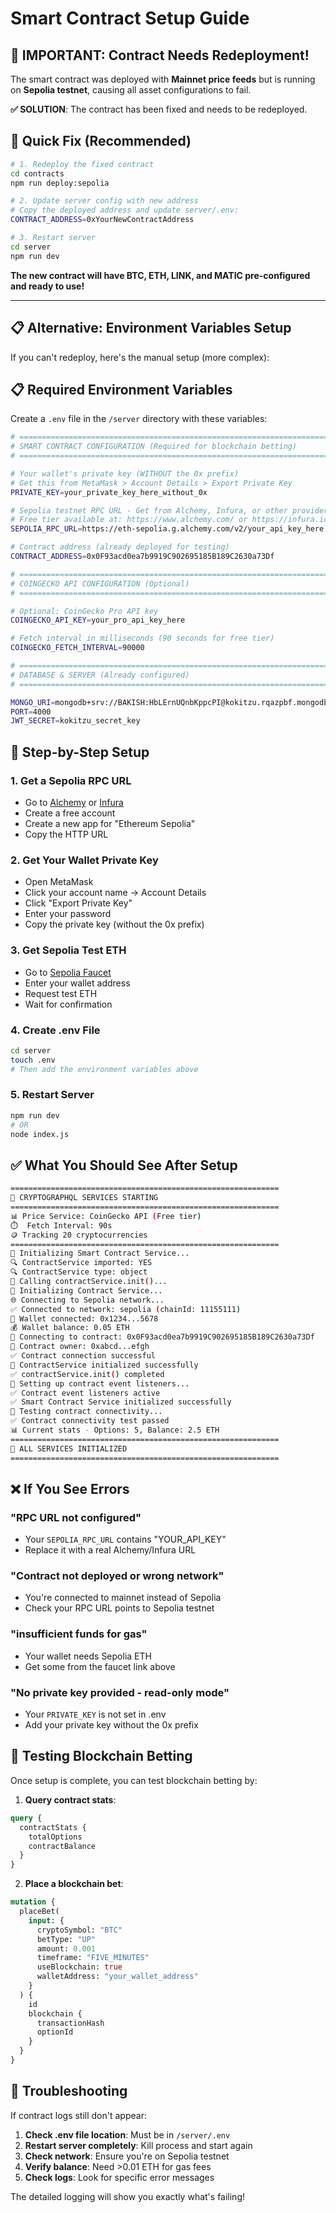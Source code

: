 # Smart Contract Setup Guide

## 🚨 **IMPORTANT: Contract Needs Redeployment!**

The smart contract was deployed with **Mainnet price feeds** but is running on **Sepolia testnet**, causing all asset configurations to fail.

**✅ SOLUTION**: The contract has been fixed and needs to be redeployed.

## 🚀 **Quick Fix (Recommended)**

```bash
# 1. Redeploy the fixed contract
cd contracts
npm run deploy:sepolia

# 2. Update server config with new address
# Copy the deployed address and update server/.env:
CONTRACT_ADDRESS=0xYourNewContractAddress

# 3. Restart server
cd server
npm run dev
```

**The new contract will have BTC, ETH, LINK, and MATIC pre-configured and ready to use!**

---

## 📋 **Alternative: Environment Variables Setup**

If you can't redeploy, here's the manual setup (more complex):

## 📋 **Required Environment Variables**

Create a `.env` file in the `/server` directory with these variables:

```bash
# =============================================================================
# SMART CONTRACT CONFIGURATION (Required for blockchain betting)
# =============================================================================

# Your wallet's private key (WITHOUT the 0x prefix)
# Get this from MetaMask > Account Details > Export Private Key
PRIVATE_KEY=your_private_key_here_without_0x

# Sepolia testnet RPC URL - Get from Alchemy, Infura, or other provider
# Free tier available at: https://www.alchemy.com/ or https://infura.io/
SEPOLIA_RPC_URL=https://eth-sepolia.g.alchemy.com/v2/your_api_key_here

# Contract address (already deployed for testing)
CONTRACT_ADDRESS=0x0F93acd0ea7b9919C902695185B189C2630a73Df

# =============================================================================
# COINGECKO API CONFIGURATION (Optional)
# =============================================================================

# Optional: CoinGecko Pro API key
COINGECKO_API_KEY=your_pro_api_key_here

# Fetch interval in milliseconds (90 seconds for free tier)
COINGECKO_FETCH_INTERVAL=90000

# =============================================================================
# DATABASE & SERVER (Already configured)
# =============================================================================

MONGO_URI=mongodb+srv://BAKISH:HbLErnUQnbKppcPI@kokitzu.rqazpbf.mongodb.net/?retryWrites=true&w=majority
PORT=4000
JWT_SECRET=kokitzu_secret_key
```

## 🔧 **Step-by-Step Setup**

### 1. **Get a Sepolia RPC URL**

- Go to [Alchemy](https://www.alchemy.com/) or [Infura](https://infura.io/)
- Create a free account
- Create a new app for "Ethereum Sepolia"
- Copy the HTTP URL

### 2. **Get Your Wallet Private Key**

- Open MetaMask
- Click your account name → Account Details
- Click "Export Private Key"
- Enter your password
- Copy the private key (without the 0x prefix)

### 3. **Get Sepolia Test ETH**

- Go to [Sepolia Faucet](https://sepoliafaucet.com/)
- Enter your wallet address
- Request test ETH
- Wait for confirmation

### 4. **Create .env File**

```bash
cd server
touch .env
# Then add the environment variables above
```

### 5. **Restart Server**

```bash
npm run dev
# OR
node index.js
```

## ✅ **What You Should See After Setup**

```bash
============================================================
🚀 CRYPTOGRAPHQL SERVICES STARTING
============================================================
📊 Price Service: CoinGecko API (Free tier)
⏱️  Fetch Interval: 90s
🪙 Tracking 20 cryptocurrencies
============================================================
🔗 Initializing Smart Contract Service...
🔍 ContractService imported: YES
🔍 ContractService type: object
🔧 Calling contractService.init()...
🔧 Initializing Contract Service...
🌐 Connecting to Sepolia network...
✅ Connected to network: sepolia (chainId: 11155111)
🔑 Wallet connected: 0x1234...5678
💰 Wallet balance: 0.05 ETH
📄 Connecting to contract: 0x0F93acd0ea7b9919C902695185B189C2630a73Df
👑 Contract owner: 0xabcd...efgh
✅ Contract connection successful
🎯 ContractService initialized successfully
✅ contractService.init() completed
🎯 Setting up contract event listeners...
✅ Contract event listeners active
✅ Smart Contract Service initialized successfully
🧪 Testing contract connectivity...
✅ Contract connectivity test passed
📊 Current stats - Options: 5, Balance: 2.5 ETH
============================================================
🎯 ALL SERVICES INITIALIZED
============================================================
```

## ❌ **If You See Errors**

### "RPC URL not configured"

- Your `SEPOLIA_RPC_URL` contains "YOUR_API_KEY"
- Replace it with a real Alchemy/Infura URL

### "Contract not deployed or wrong network"

- You're connected to mainnet instead of Sepolia
- Check your RPC URL points to Sepolia testnet

### "insufficient funds for gas"

- Your wallet needs Sepolia ETH
- Get some from the faucet link above

### "No private key provided - read-only mode"

- Your `PRIVATE_KEY` is not set in .env
- Add your private key without the 0x prefix

## 🚀 **Testing Blockchain Betting**

Once setup is complete, you can test blockchain betting by:

1. **Query contract stats**:

```graphql
query {
  contractStats {
    totalOptions
    contractBalance
  }
}
```

2. **Place a blockchain bet**:

```graphql
mutation {
  placeBet(
    input: {
      cryptoSymbol: "BTC"
      betType: "UP"
      amount: 0.001
      timeframe: "FIVE_MINUTES"
      useBlockchain: true
      walletAddress: "your_wallet_address"
    }
  ) {
    id
    blockchain {
      transactionHash
      optionId
    }
  }
}
```

## 🔄 **Troubleshooting**

If contract logs still don't appear:

1. **Check .env file location**: Must be in `/server/.env`
2. **Restart server completely**: Kill process and start again
3. **Check network**: Ensure you're on Sepolia testnet
4. **Verify balance**: Need >0.01 ETH for gas fees
5. **Check logs**: Look for specific error messages

The detailed logging will show you exactly what's failing!

